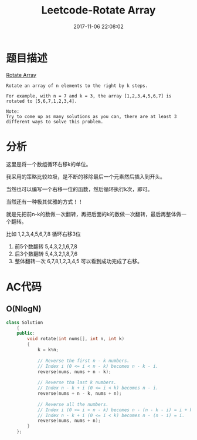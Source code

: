 ﻿---
title: Leetcode-Rotate Array
date: 2017-11-06 22:08:02
categories: Leetcode
tags: 
 - Array
---

# 题目描述
[Rotate Array](https://leetcode.com/problems/rotate-array/description/)
```
Rotate an array of n elements to the right by k steps.

For example, with n = 7 and k = 3, the array [1,2,3,4,5,6,7] is rotated to [5,6,7,1,2,3,4].

Note:
Try to come up as many solutions as you can, there are at least 3 different ways to solve this problem.

```
<!--more-->

# 分析
这里是将一个数组循环右移k的单位。

我采用的策略比较垃圾，是不断的移除最后一个元素然后插入到开头。

当然也可以编写一个右移一位的函数，然后循环执行k次，即可。

当然还有一种极其优雅的方式！！

就是先把前n-k的数做一次翻转，再把后面的k的数做一次翻转，最后再整体做一个翻转。

比如 1,2,3,4,5,6,7,8 循环右移3位
1. 前5个数翻转 5,4,3,2,1,6,7,8
2. 后3个数翻转 5,4,3,2,1,8,7,6
3. 整体翻转一次 6,7,8,1,2,3,4,5
可以看到成功完成了右移。


# AC代码
## O(NlogN)
```C++
class Solution 
    {
    public:
        void rotate(int nums[], int n, int k) 
        {
            k = k%n;
    
            // Reverse the first n - k numbers.
            // Index i (0 <= i < n - k) becomes n - k - i.
            reverse(nums, nums + n - k);
            
            // Reverse tha last k numbers.
            // Index n - k + i (0 <= i < k) becomes n - i.
            reverse(nums + n - k, nums + n);
            
            // Reverse all the numbers.
            // Index i (0 <= i < n - k) becomes n - (n - k - i) = i + k.
            // Index n - k + i (0 <= i < k) becomes n - (n - i) = i.
            reverse(nums, nums + n);
        }
    };
```

